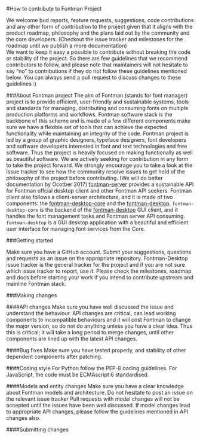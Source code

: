 #How to contribute to Fontman Project

We welcome bud reports, feature requests, suggestions, code contributions and any other form of contribution to the project given that it aligns with the product roadmap, philosophy and the plans laid out by the community and the core developers. (Checkout the issue tracker and milestones for the roadmap until we publish a more documentation)   
We want to keep it easy a possible to contribute without breaking the code or stability of the project. So there are few guidelines that we recommend contributors to follow, and please note that maintainers will not hesitate to say “no” to contributions if they do not follow these guidelines mentioned below. You can always send a pull request to discuss changes to these guidelines :)


###About Fontman project
The aim of Fontman (stands for font manager) project is to provide efficient, user-friendly and sustainable systems, tools and standards for managing, distributing and consuming fonts on multiple production platforms and workflows. Fontman software stack is the backbone of this scheme and is made of a few different components make sure we have a flexible set of tools that can achieve the expected functionality while maintaining an integrity of the code.
Fontman project is led by a group of graphic designers, typeface designers, font developers and software developers interested in font and text technologies and free software. Thus the project is heavily focused on making functionally as well as beautiful software. We are actively seeking for contribution in any form to take the project forward. We strongly encourage you to take a look at the issue tracker to see how the community resolve issues to get hold of the philosophy of the project before contributing. (We will do better documentation by Ocotber 2017)
 [fontman-server](https://github.com/fontman/fontman-server) provides a sustainable API for Fontman offcial desktop client and other Fontman API seekers. Fontman client also follows a client-server architecture, and it is made of two components: the [fontman-desktop-core](https://github.com/fontman/fontman-desktop-core) and the [fontman-desktop](https://github.com/fontman/fontman-desktop). `fontman-desktop-core` is the backend of the [fontman-desktop](https://github.com/fontman/fontman-desktop) GUI client, and it handles the font management tasks and Fontman server API consuming. `fontman-desktop` is a GUI desktop application with a beautiful and efficient user interface for managing font services from the Core.


###Getting started

Make sure you have a GitHub account.
Submit your suggestions, questions and requests as an issue on the appropriate repository. Fontman-Desktop issue tracker is the general tracker for the project and if you are not sure which issue tracker to report, use it.
Please check the milestones, roadmap and docs before starting your work if you intend to contribute upstream and mainline Fontman stack.


###Making changes

####API changes
Make sure you have well discussed the issue and understand the behaviour.
API changes are critical, can lead working components to incompatible behaviours and it will cost Fontman to change the major version, so do not do anything unless you have a clear idea.
Thus this is critical; it will take a long period to merge changes, until other components are lined up with the latest API changes.

####Bug fixes
Make sure you have tested properly, and stability of other dependent components after patching.

####Coding style
For Python follow the PEP-8 coding guidelines.
For JavaScript, the code must be ECMAscript 6 standardised.

####Models and entity changes
Make sure you have a clear knowledge about Fontman models and architecture. Do not hesitate to post an issue on the relevant issue tracker
Pull requests with model changes will not be accepted until the issues have been well discussed.
If model changes lead to appropriate API changes, please follow the guidelines mentioned in API changes also.


####Submitting changes

<TODO>
